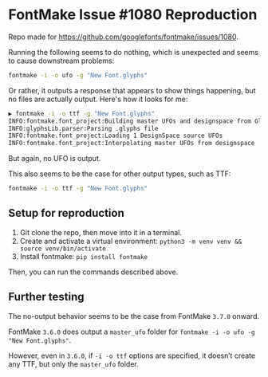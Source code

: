 # FontMake Issue #1080 Reproduction

Repo made for https://github.com/googlefonts/fontmake/issues/1080.

Running the following seems to do nothing, which is unexpected and seems to cause downstream problems:

```sh
fontmake -i -o ufo -g "New Font.glyphs"
```

Or rather, it outputs a response that appears to show things happening, but no files are actually output. Here's how it looks for me:

```sh
▶ fontmake -i -o ttf -g "New Font.glyphs"
INFO:fontmake.font_project:Building master UFOs and designspace from Glyphs source
INFO:glyphsLib.parser:Parsing .glyphs file
INFO:fontmake.font_project:Loading 1 DesignSpace source UFOs
INFO:fontmake.font_project:Interpolating master UFOs from designspace
```

But again, no UFO is output.

This also seems to be the case for other output types, such as TTF:

```sh
fontmake -i -o ttf -g "New Font.glyphs"
```

## Setup for reproduction

1. Git clone the repo, then move into it in a terminal.
2. Create and activate a virtual environment: `python3 -m venv venv && source venv/bin/activate`
3. Install fontmake: `pip install fontmake`

Then, you can run the commands described above.


## Further testing

The no-output behavior seems to be the case from FontMake `3.7.0` onward.

FontMake `3.6.0` does output a `master_ufo` folder for `fontmake -i -o ufo -g "New Font.glyphs"`.

However, even in `3.6.0`, if `-i -o ttf` options are specified, it doesn’t create any TTF, but only the `master_ufo` folder.
